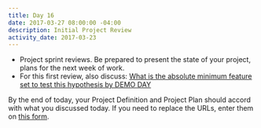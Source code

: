 ```yaml
---
title: Day 16
date: 2017-03-27 08:00:00 -04:00
description: Initial Project Review
activity_date: 2017-03-23
---
```


* Project sprint reviews. Be prepared to present the state of your project, plans for the next week of work.
* For this first review, also discuss: [What is the absolute minimum feature set to test this hypothesis by DEMO DAY](https://docs.google.com/document/d/1lKjSNhOvP_AT0b1sS8yqe9WZwH20uewuPEh_jUyzXGA/edit)

By the end of today, your Project Definition and Project Plan should accord with what you discussed today. If you need to replace the URLs, enter them on [this form](https://goo.gl/forms/7ctoaF3ZMIBN4Ee42).
